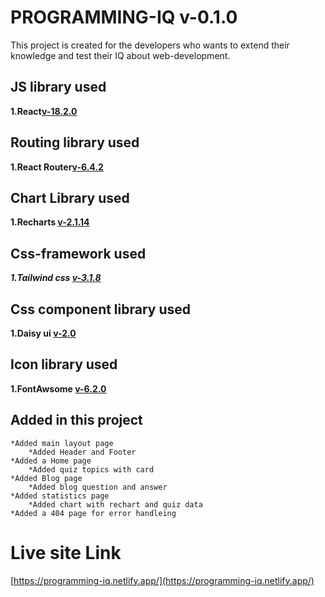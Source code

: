 # PROGRAMMING-IQ v-0.1.0

This project is created for the developers who wants to extend their knowledge and test their IQ about web-development.


## JS library used
**1.React[v-18.2.0](https://reactjs.org/)**

## Routing library used
**1.React Router[v-6.4.2](https://reactrouter.com/en/main)**

## Chart Library used 
**1.Recharts [v-2.1.14](https://recharts.org/en-US/)** 
## Css-framework used
***1.Tailwind css [v-3.1.8](https://tailwindcss.com/)***

## Css component library used
**1.Daisy ui [v-2.0](https://daisyui.com/)**

## Icon library used
**1.FontAwsome [v-6.2.0](https://fontawesome.com/)**

## Added in this project
    *Added main layout page
        *Added Header and Footer 
    *Added a Home page
        *Added quiz topics with card 
    *Added Blog page
        *Added blog question and answer
    *Added statistics page
        *Added chart with rechart and quiz data
    *Added a 404 page for error handleing

# Live site Link
[https://programming-iq.netlify.app/](https://programming-iq.netlify.app/)
